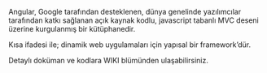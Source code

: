 Angular, Google tarafından desteklenen, dünya genelinde yazılımcılar tarafından katkı sağlanan açık kaynak kodlu, javascript tabanlı MVC deseni üzerine kurgulanmış bir kütüphanedir.

Kısa ifadesi ile; dinamik web uygulamaları için yapısal bir framework’dür.

Detaylı doküman ve kodlara WIKI blümünden ulaşabilirsiniz.
